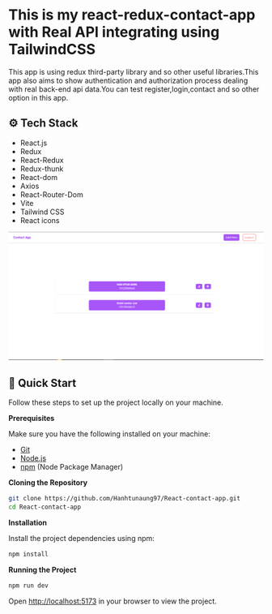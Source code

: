# This is my react-redux-contact-app with Real API integrating using TailwindCSS

This app is using redux third-party library and so other useful libraries.This app also aims to show authentication and authorization process dealing with real back-end api data.You can test register,login,contact and so other option in this app.

## <a>⚙️ Tech Stack</a>

- React.js
- Redux
- React-Redux
- Redux-thunk
- React-dom
- Axios
- React-Router-Dom
- Vite
- Tailwind CSS
- React icons

![react_contact webpage](https://github.com/Hanhtunaung97/React-contact-app/blob/6cc9edae75c933294017faac14115b2f830febc5/public/cover.PNG)

## <a>🤸 Quick Start</a>

Follow these steps to set up the project locally on your machine.

**Prerequisites**

Make sure you have the following installed on your machine:

- [Git](https://git-scm.com/)
- [Node.js](https://nodejs.org/en)
- [npm](https://www.npmjs.com/) (Node Package Manager)

**Cloning the Repository**

```bash
git clone https://github.com/Hanhtunaung97/React-contact-app.git
cd React-contact-app
```

**Installation**

Install the project dependencies using npm:

```bash
npm install
```

**Running the Project**

```bash
npm run dev
```

Open [http://localhost:5173](http://localhost:5173) in your browser to view the project.


